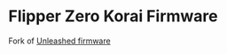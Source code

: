 
# Flipper Zero Korai Firmware

  Fork of [Unleashed firmware](https://github.com/darkflippers/unleashed-firmware) 

